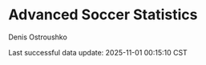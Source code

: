 # Advanced Soccer Statistics
Denis Ostroushko

<!-- gfm -->

Last successful data update: 2025-11-01 00:15:10 CST
